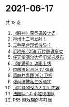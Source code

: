 # 2021-06-17

共 12 条

<!-- BEGIN -->
<!-- 最后更新时间 Thu Jun 17 2021 09:52:25 GMT+0800 (China Standard Time) -->

1. [《原神》获苹果设计奖](https://www.zhihu.com/search?q=原神)
2. [神州十二号发射！](https://www.zhihu.com/search?q=神州十二号)
3. [二手平台现低价显卡](https://www.zhihu.com/search?q=显卡)
4. [毛晓彤 1250 万片酬遭拖欠](https://www.zhihu.com/search?q=毛晓彤)
5. [任天堂塞尔达怀旧掌机发布](https://www.zhihu.com/search?q=塞尔达)
6. [《眷思量》动画上线](https://www.zhihu.com/search?q=眷思量)
7. [中国男足晋级 12 强赛](https://www.zhihu.com/search?q=中国男足)
8. [河南共青团 浙江卫视](https://www.zhihu.com/search?q=浙江卫视抄袭)
9. [张雨绮被私生饭骚扰](https://www.zhihu.com/search?q=张雨绮)
10. [《哥哥的滚烫人生》阵容](https://www.zhihu.com/search?q=哥哥的滚烫人生)
11. [法国队 1:0 小胜德国队](https://www.zhihu.com/search?q=德法大战)
12. [PS5 游戏瑞奇与叮当](https://www.zhihu.com/search?q=瑞奇与叮当)

<!-- END -->
